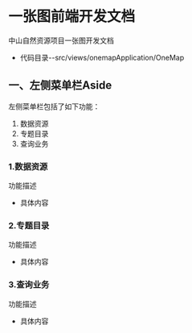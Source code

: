 # 一张图前端开发文档

中山自然资源项目一张图开发文档

- 代码目录--src/views/onemapApplication/OneMap

## 一、左侧菜单栏Aside

左侧菜单栏包括了如下功能：

1. 数据资源
2. 专题目录
3. 查询业务

### 1.数据资源

功能描述

- 具体内容

### 2.专题目录

功能描述

- 具体内容

### 3.查询业务

功能描述

- 具体内容

